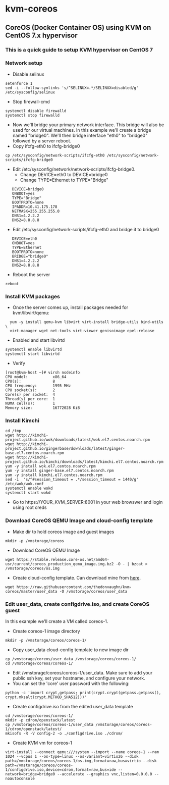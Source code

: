 # kvm-coreos
## CoreOS (Docker Container OS) using KVM on CentOS 7.x hypervisor

### This is a quick guide to setup KVM hypervisor on CentOS 7

### Network setup

* Disable selinux

```
setenforce 1
sed -i --follow-symlinks 's/^SELINUX=.*/SELINUX=disabled/g' /etc/sysconfig/selinux
```

* Stop firewall-cmd

```
systemctl disable firewalld
systemctl stop firewalld
```

* Now we'll bridge your primary network interface.  This bridge will also be used for our virtual machines.  In this example we'll create a bridge named "bridge0".  We'll then bridge interface "eth0" to "bridge0" followed by a server reboot.
* Copy ifcfg-eth0 to ifcfg-bridge0

`cp /etc/sysconfig/network-scripts/ifcfg-eth0 /etc/sysconfig/network-scripts/ifcfg-bridge0`

* Edit /etc/sysconfig/network/network-scripts/ifcfg-bridge0. 
  * Change DEVICE=eth0 to DEVICE=bridge0
  * Change TYPE=Ethernet to TYPE="Bridge"

```
   DEVICE=bridge0
   ONBOOT=yes
   TYPE="Bridge"
   BOOTPROTO=none
   IPADDR=10.41.175.178
   NETMASK=255.255.255.0
   DNS1=4.2.2.2
   DNS2=8.8.8.8
```

* Edit /etc/sysconfig/network-scripts/ifcfg-eth0 and bridge it to bridge0

```
   DEVICE=eth0
   ONBOOT=yes
   TYPE=Ethernet
   BOOTPROTO=none
   BRIDGE="bridge0"
   DNS1=4.2.2.2
   DNS2=8.8.8.8
```

* Reboot the server

`reboot`

### Install KVM packages

* Once the server comes up, install packages needed for kvm/libvirt/qemu:

```
  yum -y install qemu-kvm libvirt virt-install bridge-utils bind-utils \
  virt-manager wget net-tools virt-viewer genisoimage epel-release
```

* Enabled and start libvirtd

```
systemctl enable libvirtd
systemctl start libvirtd
```

* Verify 

```
[root@kvm-host ~]# virsh nodeinfo
CPU model:           x86_64
CPU(s):              8
CPU frequency:       1995 MHz
CPU socket(s):       2
Core(s) per socket:  4
Thread(s) per core:  1
NUMA cell(s):        1
Memory size:         16772028 KiB
```

### Install Kimchi
 
```
cd /tmp
wget http://kimchi-project.github.io/wok/downloads/latest/wok.el7.centos.noarch.rpm
wget http://kimchi-project.github.io/gingerbase/downloads/latest/ginger-base.el7.centos.noarch.rpm
wget http://kimchi-project.github.io/kimchi/downloads/latest/kimchi.el7.centos.noarch.rpm
yum -y install wok.el7.centos.noarch.rpm
yum -y install ginger-base.el7.centos.noarch.rpm
yum -y install kimchi.el7.centos.noarch.rpm
sed -i  's/^#session_timeout = .*/session_timeout = 1440/g' /etc/wok/wok.conf
systemctl enable wokd
systemctl start wokd
```

* Go to https://YOUR_KVM_SERVER:8001 in your web browswer and login using root creds

### Download CoreOS QEMU Image and cloud-config template

* Make dir to hold coreos image and guest images

`mkdir -p /vmstorage/coreos`

* Download CoreOS QEMU Image

`wget https://stable.release.core-os.net/amd64-usr/current/coreos_production_qemu_image.img.bz2 -O - | bzcat > /vmstorage/coreos/os.img`

* Create cloud-config template.  Can download mine from [here](https://raw.githubusercontent.com/thedonvaughn/kvm-coreos/master/user_data).

`wget https://raw.githubusercontent.com/thedonvaughn/kvm-coreos/master/user_data -O /vmstorage/coreos/user_data`

### Edit user_data, create configdrive.iso, and create CoreOS guest


In this example we'll create a VM called coreos-1.

* Create coreos-1 image directory

```
mkdir -p /vmstorage/coreos/coreos-1/
```

* Copy user_data cloud-config template to new image dir

```
cp /vmstorage/coreos/user_data /vmstorage/coreos/coreos-1/
cd /vmstorage/coreos/coreos-1/
```

* Edit /vmstorage/coreos/coreos-1/user_data.  Make sure to add your public ssh key, set your hostname, and configure your network.
* You can set the 'core' user password with the following:

```
python -c 'import crypt,getpass; print(crypt.crypt(getpass.getpass(), crypt.mksalt(crypt.METHOD_SHA512)))'
```

* Create configdrive.iso from the edited user_data template

```
cd /vmstorage/coreos/coreos-1/
mkdir -p cdrom/openstack/latest
cp /vmstorage/coreos/coreos-1/user_data /vmstorage/coreos/coreos-1/cdrom/openstack/latest/
mkisofs -R -V config-2 -o ./configdrive.iso ./cdrom/
```

* Create KVM vm for coreos-1

```
virt-install --connect qemu:///system --import --name coreos-1 --ram 1024 --vcpus 1 --os-type=linux --os-variant=virtio26 --disk path=/vmstorage/coreos/coreos-1/os.img,format=raw,bus=virtio --disk path=/vmstorage/coreos/coreos-1/configdrive.iso,device=cdrom,format=raw,bus=ide --network=bridge=bridge0 --accelerate --graphics vnc,listen=0.0.0.0 --noautoconsole
``` 
